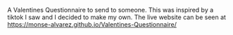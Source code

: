 A Valentines Questionnaire to send to someone. This was inspired by a tiktok I saw and I decided to make my own. The live website can be seen at https://monse-alvarez.github.io/Valentines-Questionnaire/
